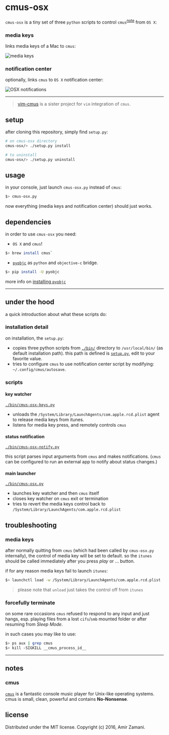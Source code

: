 # cmus-osx

`cmus-osx` is a tiny set of three `python` scripts to control `cmus`<sup>[note](#cmus)</sup> from `OS X`:

### media keys
links media keys of a Mac to `cmus`:

 ![media keys](https://cloud.githubusercontent.com/assets/6501462/14425436/7d69fd8c-fffc-11e5-93ac-3ee26ba6e299.png)

### notification center
optionally, links `cmus` to `OS X` notification center:


 ![OSX notifications](https://cloud.githubusercontent.com/assets/6501462/14425409/59c41d68-fffc-11e5-9d8b-a5d9a9a4c22d.gif)

----

> [vim-cmus](https://github.com/azadkuh/vim-cmus) is a sister project for `vim` integration of `cmus`.


## setup
after cloning this repository, simply find `setup.py`:
```bash
# on cmus-osx directory
cmus-osx/> ./setup.py install

# to uninstall
cmus-osx/> ./setup.py uninstall

```

## usage
in your console, just launch `cmus-osx.py` instead of `cmus`:
```bash
$> cmus-osx.py
```

now everything (media keys and notification center) should just works.

## dependencies
in order to use `cmus-osx` you need:

- `OS X` and `cmus`!
```bash
$> brew install cmus`
```

- [`pyobjc`](https://en.wikipedia.org/wiki/PyObjC) as `python` and `objective-c` bridge.
```bash
$> pip install -U pyobjc
```
more info on [installing `pyobjc`](http://pythonhosted.org/pyobjc/install.html)

----


## under the hood
a quick introduction about what these scripts do:

### installation detail
on installation, the `setup.py`:

- copies three python scripts from [`./bin/`](./bin/) directory to `/usr/local/bin/` (as default installation path).
 this path is defined is [`setup.py`](./setup.py), edit to your favorite value.
- tries to configure `cmus` to use notification center script by modifying: `~/.config/cmus/autosave`.


### scripts

#### key watcher
[`./bin/cmus-osx-keys.py`](./bin/cmus-osx-keys.py)

- unloads the `/System/Library/LaunchAgents/com.apple.rcd.plist` agent to release media keys from itunes.
- listens for media key press, and remotely controls `cmus`

#### status notification
[`./bin/cmus-osx-notify.py`](./bin/cmus-osx-notify.py)

this script parses input arguments from `cmus` and makes notifications.
(`cmus` can be configured to run an external app to notify about status changes.)

#### main launcher
[`./bin/cmus-osx.py`](./bin/cmus-osx.py)

- launches key watcher and then `cmus` itself
- closes key watcher on `cmus` exit or termination
- tries to revert the media keys control back to `/System/Library/LaunchAgents/com.apple.rcd.plist`


## troubleshooting

### media keys
after normally quitting from `cmus` (which had been called by `cmus-osx.py` internally),
 the control of media key will be set to default. so the `itunes` should be called immediately after
 you press *play* or … button.

if for any reason media keys fail to launch `itunes`:
```bash
$> launchctl load -w /System/Library/LaunchAgents/com.apple.rcd.plist
```

> please note that `unload` just takes the control off from `itunes`

### forcefully terminate
on some rare occasions `cmus` refused to respond to any input and just hangs,
 esp. playing files from a lost `cifs`/`smb` mounted folder or after resuming from *Sleep Mode*.

in such cases you may like to use:
```bash
$> ps aux | grep cmus
$> kill -SIGKILL __cmus_process_id__
```

---


## notes

### cmus
[`cmus`](https://cmus.github.io/) is a fantastic console music player for Unix-like operating systems.
cmus is small, clean, powerful and contains **No-Nonsense**.



## license
Distributed under the MIT license. Copyright (c) 2016, Amir Zamani.

